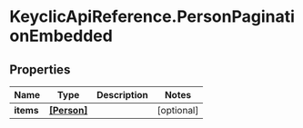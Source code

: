 # KeyclicApiReference.PersonPaginationEmbedded

## Properties
Name | Type | Description | Notes
------------ | ------------- | ------------- | -------------
**items** | [**[Person]**](Person.md) |  | [optional] 


